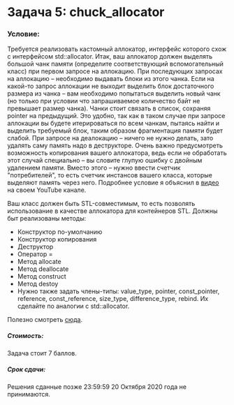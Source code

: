 # Задача 5: chuck_allocator

### Условие:
Требуется реализовать кастомный аллокатор, интерфейс которого схож с интерфейсом std::allocator. 
Итак, ваш аллокатор должен выделять большой чанк памяти (определите соответствующий вспомогательный 
класс) при первом запросе на аллокацию. При последующих запросах на аллокацию – необходимо выдавать 
блоки из этого чанка. Если на какой-то запрос аллокации не выходит выделить блок достаточного 
размера из чанка – вам необходимо попытаться выделить новый чанк (но только при условии что 
запрашиваемое количество байт не превышает размер чанка). Чанки стоит связать в список, сохраняя 
pointer на предыдущий. Это удобно, так как в таком случае при запросе аллокации вы будете 
итерироваться по всем чанкам, пытаясь найти и выделить требуемый блок, таким образом фрагментация 
памяти будет слабой. При запросе на деалокацию – ничего не нужно делать, зато удалять саму память 
надо в деструкторе. Очень важно предусмотреть возможность копирования вашего аллокатора, ведь если 
не обработать этот случай специально – вы словите глупую ошибку с двойным удалением памяти. 
Вместо этого – нужно ввести счетчик "потребителей", то есть счетчик инстансов вашего класса, 
которые выделяют память через него. Подробнее условие я объяснил в 
[видео](https://youtu.be/q-bR0Jgciks) на своем YouTube канале.

Ваш класс должен быть STL-совместимым, то есть позволять использование в качестве аллокатора 
для контейнеров STL. Должны быт реализованы методы:
- Конструктор по-умолчанию
- Конструктор копирования
- Деструктор
- Оператор =
- Метод allocate
- Метод deallocate
- Метод construct
- Метод destoy
- Нужно также задать члены-типы: value_type, pointer, const_pointer, reference, const_reference, 
size_type, difference_type, rebind. Их сделайте по аналогии с std::allocator.

Полезно смотреть [сюда](https://en.cppreference.com/w/cpp/memory/allocator).



##### Стоимость:
Задача стоит 7 баллов.


##### Срок сдачи:
Решения сданные позже 23:59:59 20 Октября 2020 года не принимаются.


